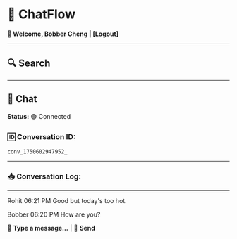 # 💬 ChatFlow

**👋 Welcome, Bobber Cheng | [Logout]**

---

## 🔍 Search

---

## 💬 Chat
**Status:** 🟢 Connected

### 🆔 Conversation ID:
`conv_1750602947952_`

---
### 📥 Conversation Log:
---
Rohit                                               06:21 PM
Good but today's too hot.

Bobber                                              06:20 PM
How are you?


📝 **Type a message…** | 🚀 **Send**
